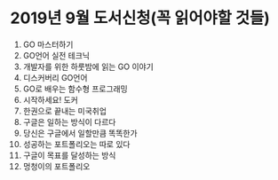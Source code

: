 # 2019년 9월 도서신청(꼭 읽어야할 것들)

1. GO 마스터하기
2. GO언어 실전 테크닉
3. 개발자를 위한 하룻밤에 읽는 GO 이야기
4. 디스커버리 GO언어
5. GO로 배우는 함수형 프로그래밍
6. 시작하세요! 도커
7. 한권으로 끝내는 미국취업
8. 구글은 일하는 방식이 다르다
9. 당신은 구글에서 일할만큼 똑똑한가
10. 성공하는 포트폴리오는 따로 있다
11. 구글이 목표를 달성하는 방식
12. 멍청이의 포트폴리오